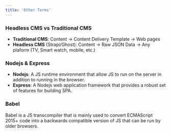 ```yaml
---
title: 'Other Terms'
---
```


### Headless CMS vs Traditional CMS

- **Traditional CMS**: Content -> Content Delivery Template -> Web pages
- **Headless CMS** (Strapi/Ghost): Content -> Raw JSON Data -> Any plaform (TV, Smart watch, mobile, etc.)

### Nodejs & Express

- **Nodejs**: A JS runtime environment that allow JS to run on the server in addition to running in the browser.
- **Express**: A Nodejs web application framework that provides a robust set of features for building SPA.

### Babel

Babel is a JS transcompiler that is mainly used to convert ECMAScript 2015+ code into a backwards compatible version of JS that can be run by older browsers.
